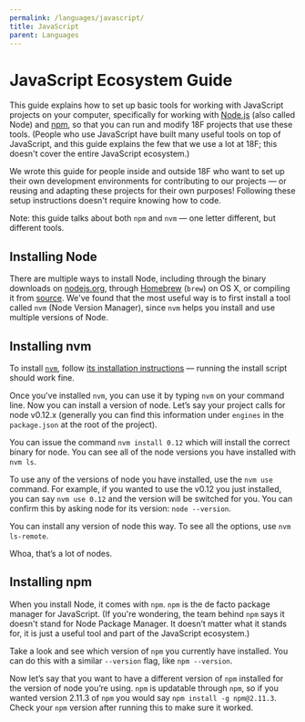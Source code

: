 ```yaml
---
permalink: /languages/javascript/
title: JavaScript
parent: Languages
---
```


# JavaScript Ecosystem Guide

This guide explains how to set up basic tools for working with JavaScript projects on your computer, specifically for working with [Node.js](https://nodejs.org/en/) (also called Node) and [npm](https://www.npmjs.com/), so that you can run and modify 18F projects that use these tools. (People who use JavaScript have built many useful tools on top of JavaScript, and this guide explains the few that we use a lot at 18F; this doesn't cover the entire JavaScript ecosystem.)

We wrote this guide for people inside and outside 18F who want to set up their own development environments for contributing to our projects — or reusing and adapting these projects for their own purposes! Following these setup instructions doesn't require knowing how to code.

Note: this guide talks about both `npm` and `nvm` — one letter different, but different tools.

## Installing Node

There are multiple ways to install Node, including through the binary downloads on [nodejs.org](https://nodejs.org/en/), through [Homebrew](http://brew.sh/) (`brew`) on OS X, or compiling it from [source](https://nodejs.org/en/download/). We've found that the most useful way is to first install a tool called `nvm` (Node Version Manager), since `nvm` helps you install and use multiple versions of Node.

## Installing nvm

To install [`nvm`](https://github.com/creationix/nvm), follow [its installation instructions](https://github.com/creationix/nvm#node-version-manager-) — running the install script should work fine.

Once you've installed `nvm`, you can use it by typing `nvm` on your command line. Now you can install a version of node. Let’s say your project calls for node v0.12.x (generally you can find this information under `engines` in the `package.json` at the root of the project).

You can issue the command `nvm install 0.12` which will install the correct binary for node. You can see all of the node versions you have installed with `nvm ls`.

To use any of the versions of node you have installed, use the `nvm use` command. For example, if you wanted to use the v0.12 you just installed, you can say `nvm use 0.12` and the version will be switched for you. You can confirm this by asking node for its version: `node --version`.

You can install any version of node this way. To see all the options, use `nvm ls-remote`.

Whoa, that’s a lot of nodes.

## Installing npm

When you install Node, it comes with `npm`. `npm` is the de facto package manager for JavaScript. (If you're wondering, the team behind `npm` says it doesn't stand for Node Package Manager. It doesn’t matter what it stands for, it is just a useful tool and part of the JavaScript ecosystem.)

Take a look and see which version of `npm` you currently have installed. You can do this with a similar `--version` flag, like `npm --version`.

Now let’s say that you want to have a different version of `npm` installed for the version of node you’re using. `npm` is updatable through `npm`, so if you wanted version 2.11.3 of `npm` you would say `npm install -g npm@2.11.3`. Check your `npm` version after running this to make sure it worked.
